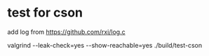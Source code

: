 # test for cson
add log from https://github.com/rxi/log.c

valgrind --leak-check=yes --show-reachable=yes ./build/test-cson
